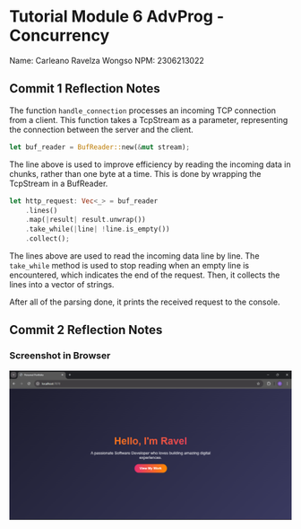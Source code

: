 # Tutorial Module 6 AdvProg - Concurrency

Name: Carleano Ravelza Wongso
NPM: 2306213022

## Commit 1 Reflection Notes

The function `handle_connection` processes an incoming TCP connection from a client.
This function takes a TcpStream as a parameter, representing the connection between the server and the client.

```rust
let buf_reader = BufReader::new(&mut stream);
```

The line above is used to improve efficiency by reading the incoming data in chunks, rather than one byte at a time.
This is done by wrapping the TcpStream in a BufReader.

```rust
let http_request: Vec<_> = buf_reader
    .lines()
    .map(|result| result.unwrap())
    .take_while(|line| !line.is_empty())
    .collect();
```

The lines above are used to read the incoming data line by line.
The `take_while` method is used to stop reading when an empty line is encountered, which indicates the end of the request.
Then, it collects the lines into a vector of strings.

After all of the parsing done, it prints the received request to the console.

## Commit 2 Reflection Notes

### Screenshot in Browser

![Commit 2 screen capture](/assets/images/commit2.png)
